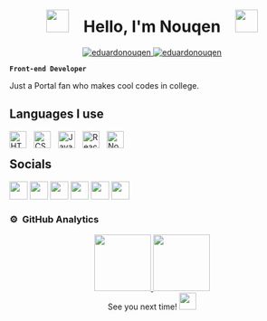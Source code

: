 <h1 align="center"><img height="40" src="https://cdn3.emoji.gg/emojis/7471-parrotportal1.gif">ㅤHello, I'm Nouqenㅤ<img height="40" src="https://cdn3.emoji.gg/emojis/7546-parrotportal2.gif"></h1>

<p align="center">
	<a href="https://github.com/eduardonouqen">
		<img src="https://komarev.com/ghpvc/?username=eduardonouqen&label=Profile%20views&color=0e75b6&style=flat" alt="eduardonouqen" />
	</a>
	<a href="https://github.com/eduardonouqen">
		<img src="https://img.shields.io/github/followers/eduardonouqen?label=Followers" alt="eduardonouqen" />
	</a>
</p>

**`Front-end Developer`**

Just a Portal fan who makes cool codes in college.


## Languages I use
<img align="left" alt="HTML" width="30px" style="padding-right:10px;" src="https://cdn.jsdelivr.net/gh/devicons/devicon/icons/html5/html5-plain.svg" />
<img align="left" alt="CSS" width="30px" style="padding-right:10px;" src="https://cdn.jsdelivr.net/gh/devicons/devicon/icons/css3/css3-plain.svg" />
<img align="left" alt="JavaScript" width="30px" style="padding-right:10px;" src="https://cdn.jsdelivr.net/gh/devicons/devicon/icons/javascript/javascript-plain.svg" />
<img align="left" alt="React" width="30px" style="padding-right:10px;" src="https://cdn.jsdelivr.net/gh/devicons/devicon/icons/react/react-original.svg" />
<img align="left" alt="NodeJS" width="30px" style="padding-right:10px;" src="https://cdn.jsdelivr.net/gh/devicons/devicon/icons/nodejs/nodejs-original.svg" />
<br />


## Socials

<p align="left"> <a href="https://discord.com/users/Nouqen#3318" target="_blank" rel="noreferrer"><img src="https://raw.githubusercontent.com/danielcranney/readme-generator/main/public/icons/socials/discord.svg" width="32" height="32" /></a> <a href="https://www.facebook.com/eduardo.defrancagonzales" target="_blank" rel="noreferrer"><img src="https://raw.githubusercontent.com/danielcranney/readme-generator/main/public/icons/socials/facebook.svg" width="32" height="32" /></a> <a href="https://www.github.com/eduardonouqen" target="_blank" rel="noreferrer"><img src="https://raw.githubusercontent.com/danielcranney/readme-generator/main/public/icons/socials/github.svg" width="32" height="32" /></a> <a href="http://www.instagram.com/nouqen" target="_blank" rel="noreferrer"><img src="https://raw.githubusercontent.com/danielcranney/readme-generator/main/public/icons/socials/instagram.svg" width="32" height="32" /></a> <a href="https://www.linkedin.com/in/eduardo-de-frança-gonzalez" target="_blank" rel="noreferrer"><img src="https://raw.githubusercontent.com/danielcranney/readme-generator/main/public/icons/socials/linkedin.svg" width="32" height="32" /></a> <a href="https://www.youtube.com/c/Nouqen" target="_blank" rel="noreferrer"><img src="https://raw.githubusercontent.com/danielcranney/readme-generator/main/public/icons/socials/youtube.svg" width="32" height="32" /></a></p>


### ⚙️ &nbsp;GitHub Analytics

<div align="center" style="display: flex; justify-content: center; flex-wrap: wrap;">
  <a href="https://github.com/eduardonouqen">
    <img height="100em" src="https://github-readme-stats-eight-theta.vercel.app/api?username=eduardonouqen&show_icons=true&theme=algolia&include_all_commits=true&count_private=true"/>
    <img height="100em" src="https://github-readme-stats-eight-theta.vercel.app/api/top-langs/?username=eduardonouqen&layout=compact&langs_count=8&theme=algolia&include_all_commits=true&count_private=true"/>
  </a>
</div>

<div align="center">
See you next time!
<img src="https://cdn3.emoji.gg/emojis/3514_bcportalhi.png" width="30" height="30"/>  
</div>
